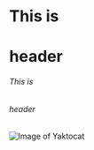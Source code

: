 # This is <h1> header
###### This is <h6> header
![Image of Yaktocat](https://octodex.github.com/images/yaktocat.png)
